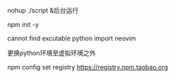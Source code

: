 nohup ./script &后台运行

npm init -y

cannot find excutable python import neovim

更换python环境至虚拟环境之外

npm config set registry https://registry.npm.taobao.org